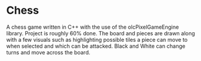 # Chess

A chess game written in C++ with the use of the olcPixelGameEngine library.
Project is roughly 60% done. The board and pieces are drawn along with a few visuals such as highlighting possible tiles a piece can move to when selected and which can be attacked. Black and White can change turns and move across the board.
